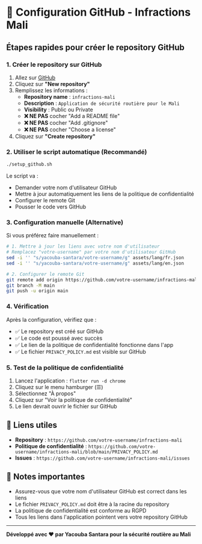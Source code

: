 # 🚀 Configuration GitHub - Infractions Mali

## Étapes rapides pour créer le repository GitHub

### 1. Créer le repository sur GitHub
1. Allez sur [GitHub](https://github.com)
2. Cliquez sur **"New repository"**
3. Remplissez les informations :
   - **Repository name** : `infractions-mali`
   - **Description** : `Application de sécurité routière pour le Mali`
   - **Visibility** : Public ou Private
   - **❌ NE PAS** cocher "Add a README file"
   - **❌ NE PAS** cocher "Add .gitignore"
   - **❌ NE PAS** cocher "Choose a license"
4. Cliquez sur **"Create repository"**

### 2. Utiliser le script automatique (Recommandé)
```bash
./setup_github.sh
```

Le script va :
- Demander votre nom d'utilisateur GitHub
- Mettre à jour automatiquement les liens de la politique de confidentialité
- Configurer le remote Git
- Pousser le code vers GitHub

### 3. Configuration manuelle (Alternative)

Si vous préférez faire manuellement :

```bash
# 1. Mettre à jour les liens avec votre nom d'utilisateur
# Remplacez "votre-username" par votre nom d'utilisateur GitHub
sed -i '' "s/yacouba-santara/votre-username/g" assets/lang/fr.json
sed -i '' "s/yacouba-santara/votre-username/g" assets/lang/en.json

# 2. Configurer le remote Git
git remote add origin https://github.com/votre-username/infractions-mali.git
git branch -M main
git push -u origin main
```

### 4. Vérification

Après la configuration, vérifiez que :
- ✅ Le repository est créé sur GitHub
- ✅ Le code est poussé avec succès
- ✅ Le lien de la politique de confidentialité fonctionne dans l'app
- ✅ Le fichier `PRIVACY_POLICY.md` est visible sur GitHub

### 5. Test de la politique de confidentialité

1. Lancez l'application : `flutter run -d chrome`
2. Cliquez sur le menu hamburger (☰)
3. Sélectionnez "À propos"
4. Cliquez sur "Voir la politique de confidentialité"
5. Le lien devrait ouvrir le fichier sur GitHub

## 🔗 Liens utiles

- **Repository** : `https://github.com/votre-username/infractions-mali`
- **Politique de confidentialité** : `https://github.com/votre-username/infractions-mali/blob/main/PRIVACY_POLICY.md`
- **Issues** : `https://github.com/votre-username/infractions-mali/issues`

## 📝 Notes importantes

- Assurez-vous que votre nom d'utilisateur GitHub est correct dans les liens
- Le fichier `PRIVACY_POLICY.md` doit être à la racine du repository
- La politique de confidentialité est conforme au RGPD
- Tous les liens dans l'application pointent vers votre repository GitHub

---

**Développé avec ❤️ par Yacouba Santara pour la sécurité routière au Mali** 